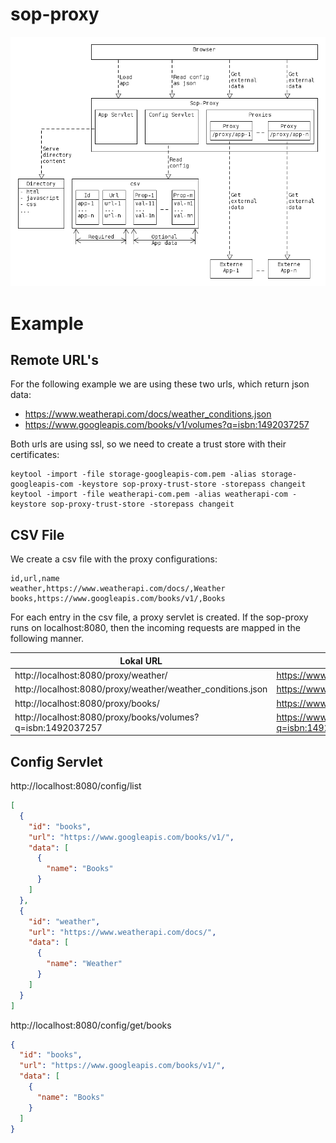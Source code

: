 # sop-proxy

![Sop-Proxy](resources/sop-proxy.png)

# Example
## Remote URL's
For the following example we are using these two urls, which return json data:

- https://www.weatherapi.com/docs/weather_conditions.json
- https://www.googleapis.com/books/v1/volumes?q=isbn:1492037257

Both urls are using ssl, so we need to create a trust store with their certificates:

```  
keytool -import -file storage-googleapis-com.pem -alias storage-googleapis-com -keystore sop-proxy-trust-store -storepass changeit
keytool -import -file weatherapi-com.pem -alias weatherapi-com -keystore sop-proxy-trust-store -storepass changeit
```

## CSV File
We create a csv file with the proxy configurations:

```csv
id,url,name
weather,https://www.weatherapi.com/docs/,Weather
books,https://www.googleapis.com/books/v1/,Books
```

For each entry in the csv file, a proxy servlet is created. If the sop-proxy runs on
localhost:8080, then the incoming requests are mapped in the following manner.

|Lokal URL|Remote URL|
|---|---|
|http://localhost:8080/proxy/weather/|https://www.weatherapi.com/docs/|
|http://localhost:8080/proxy/weather/weather_conditions.json|https://www.weatherapi.com/docs/weather_conditions.json|
|http://localhost:8080/proxy/books/|https://www.googleapis.com/books/v1/|
|http://localhost:8080/proxy/books/volumes?q=isbn:1492037257|https://www.googleapis.com/books/v1/volumes?q=isbn:1492037257|


## Config Servlet

http://localhost:8080/config/list

```json
[
  {
    "id": "books",
    "url": "https://www.googleapis.com/books/v1/",
    "data": [
      {
        "name": "Books"
      }
    ]
  },
  {
    "id": "weather",
    "url": "https://www.weatherapi.com/docs/",
    "data": [
      {
        "name": "Weather"
      }
    ]
  }
]
```
http://localhost:8080/config/get/books

```json
{
  "id": "books",
  "url": "https://www.googleapis.com/books/v1/",
  "data": [
    {
      "name": "Books"
    }
  ]
}
```
